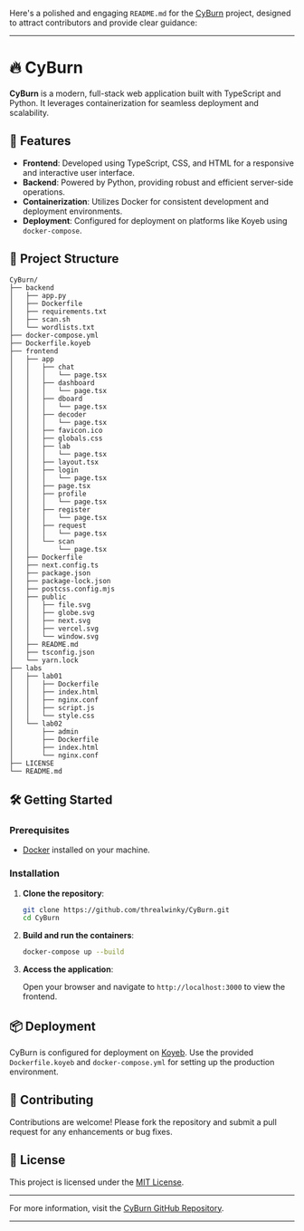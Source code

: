 Here's a polished and engaging `README.md` for the [CyBurn](https://github.com/threalwinky/CyBurn) project, designed to attract contributors and provide clear guidance:

---

# 🔥 CyBurn

**CyBurn** is a modern, full-stack web application built with TypeScript and Python. It leverages containerization for seamless deployment and scalability.

## 🚀 Features

* **Frontend**: Developed using TypeScript, CSS, and HTML for a responsive and interactive user interface.
* **Backend**: Powered by Python, providing robust and efficient server-side operations.
* **Containerization**: Utilizes Docker for consistent development and deployment environments.
* **Deployment**: Configured for deployment on platforms like Koyeb using `docker-compose`.

## 🧱 Project Structure

```
CyBurn/
├── backend
│   ├── app.py
│   ├── Dockerfile
│   ├── requirements.txt
│   ├── scan.sh
│   └── wordlists.txt
├── docker-compose.yml
├── Dockerfile.koyeb
├── frontend
│   ├── app
│   │   ├── chat
│   │   │   └── page.tsx
│   │   ├── dashboard
│   │   │   └── page.tsx
│   │   ├── dboard
│   │   │   └── page.tsx
│   │   ├── decoder
│   │   │   └── page.tsx
│   │   ├── favicon.ico
│   │   ├── globals.css
│   │   ├── lab
│   │   │   └── page.tsx
│   │   ├── layout.tsx
│   │   ├── login
│   │   │   └── page.tsx
│   │   ├── page.tsx
│   │   ├── profile
│   │   │   └── page.tsx
│   │   ├── register
│   │   │   └── page.tsx
│   │   ├── request
│   │   │   └── page.tsx
│   │   └── scan
│   │       └── page.tsx
│   ├── Dockerfile
│   ├── next.config.ts
│   ├── package.json
│   ├── package-lock.json
│   ├── postcss.config.mjs
│   ├── public
│   │   ├── file.svg
│   │   ├── globe.svg
│   │   ├── next.svg
│   │   ├── vercel.svg
│   │   └── window.svg
│   ├── README.md
│   ├── tsconfig.json
│   └── yarn.lock
├── labs
│   ├── lab01
│   │   ├── Dockerfile
│   │   ├── index.html
│   │   ├── nginx.conf
│   │   ├── script.js
│   │   └── style.css
│   └── lab02
│       ├── admin
│       ├── Dockerfile
│       ├── index.html
│       └── nginx.conf
├── LICENSE
└── README.md
```



## 🛠️ Getting Started

### Prerequisites

* [Docker](https://www.docker.com/get-started) installed on your machine.

### Installation

1. **Clone the repository**:

   ```bash
   git clone https://github.com/threalwinky/CyBurn.git
   cd CyBurn
   ```



2. **Build and run the containers**:

   ```bash
   docker-compose up --build
   ```



3. **Access the application**:

   Open your browser and navigate to `http://localhost:3000` to view the frontend.

## 📦 Deployment

CyBurn is configured for deployment on [Koyeb](https://www.koyeb.com/). Use the provided `Dockerfile.koyeb` and `docker-compose.yml` for setting up the production environment.

## 🤝 Contributing

Contributions are welcome! Please fork the repository and submit a pull request for any enhancements or bug fixes.

## 📄 License

This project is licensed under the [MIT License](LICENSE).

---

For more information, visit the [CyBurn GitHub Repository](https://github.com/threalwinky/CyBurn).

---

